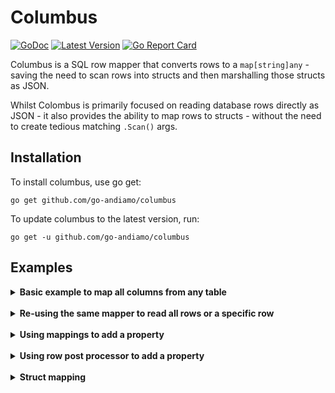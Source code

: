 # Columbus
[![GoDoc](https://godoc.org/github.com/go-andiamo/columbus?status.svg)](https://pkg.go.dev/github.com/go-andiamo/columbus)
[![Latest Version](https://img.shields.io/github/v/tag/go-andiamo/columbus.svg?sort=semver&style=flat&label=version&color=blue)](https://github.com/go-andiamo/columbus/releases)
[![Go Report Card](https://goreportcard.com/badge/github.com/go-andiamo/columbus)](https://goreportcard.com/report/github.com/go-andiamo/columbus)

Columbus is a SQL row mapper that converts rows to a `map[string]any` - saving the need to scan rows into structs and then marshalling those structs as JSON.

Whilst Colombus is primarily focused on reading database rows directly as JSON - it also provides the ability to map rows to structs - without the need to create tedious matching `.Scan()` args.
## Installation
To install columbus, use go get:

    go get github.com/go-andiamo/columbus

To update columbus to the latest version, run:

    go get -u github.com/go-andiamo/columbus

## Examples

<details>
    <summary><strong>Basic example to map all columns from any table</strong></summary>

```go
package main

import (
    "context"
    "database/sql"
    "github.com/go-andiamo/columbus"
)

func ReadRows(ctx context.Context, db *sql.DB, tableName string) ([]map[string]any, error) {
    return columbus.MustNewMapper("*", columbus.Query("FROM "+tableName)).
        Rows(ctx, db, nil)
}
```

</details><br>

<details>
    <summary><strong>Re-using the same mapper to read all rows or a specific row</strong></summary>

```go
package main

import (
    "context"
    "database/sql"
    "github.com/go-andiamo/columbus"
)

var mapper = columbus.MustNewMapper("*", columbus.Query(`FROM people`))

func ReadAll(ctx context.Context, db *sql.DB) ([]map[string]any, error) {
    return mapper.Rows(ctx, db, nil)
}

func ReadById(ctx context.Context, db *sql.DB, id any) (map[string]any, error) {
    return mapper.ExactlyOneRow(ctx, db, []any{id}, columbus.AddClause(`WHERE id = ?`))
}
```

</details><br>

<details>
    <summary><strong>Using mappings to add a property</strong></summary>

```go
package main

import (
    "context"
    "database/sql"
    "github.com/go-andiamo/columbus"
    "strings"
)

func ReadRowsWithInitials(ctx context.Context, db *sql.DB) ([]map[string]any, error) {
    return columbus.MustNewMapper("given_name,family_name",
        columbus.Mappings{
            "family_name": {PostProcess: func(ctx context.Context, sqli columbus.SqlInterface, row map[string]any, value any) (bool, any, error) {
                givenName := row["given_name"].(string)
                familyName := row["family_name"].(string)
                row["initials"] = strings.ToUpper(givenName[:1] + "." + familyName[:1] + ".")
                return false, nil, nil
            }},
        },
        columbus.Query("FROM people")).Rows(ctx, db, nil)
}
```

</details><br>

<details>
    <summary><strong>Using row post processor to add a property</strong></summary>

```go
package main

import (
    "context"
    "database/sql"
    "github.com/go-andiamo/columbus"
    "strings"
)

func ReadRowsWithInitials(ctx context.Context, db *sql.DB) ([]map[string]any, error) {
    return columbus.MustNewMapper("given_name,family_name",
        columbus.RowPostProcessorFunc(func(ctx context.Context, sqli columbus.SqlInterface, row map[string]any) error {
            givenName := row["given_name"].(string)
            familyName := row["family_name"].(string)
            row["initials"] = strings.ToUpper(givenName[:1] + "." + familyName[:1] + ".")
            return nil
        }),
        columbus.Query("FROM people")).Rows(ctx, db, nil)
}
```

</details><br>

<details>
    <summary><strong>Struct mapping</strong></summary>

```go
package main

import (
    "context"
    "database/sql"
    "github.com/go-andiamo/columbus"
)

type Person struct {
    FamilyName string `sql:"family_name"`
    GivenName string  `sql:"given_name"`
}

var PersonMapper = columbus.MustNewStructMapper[Person]("given_name,family_name", columbus.Query("FROM people"))

func GetPeople(ctx context.Context, db *sql.DB, args ...any) ([]Person, error) {
    return PersonMapper.Rows(ctx, db, args)
}
```

</details><br>
